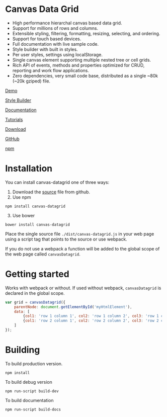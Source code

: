 Canvas Data Grid
================

* High performance hierarchal canvas based data grid.
* Support for millions of rows and columns.
* Extensible styling, filtering, formatting, resizing, selecting, and ordering.
* Support for touch based devices.
* Full documentation with live sample code.
* Style builder with built in styles.
* Per user styles, settings using localStorage.
* Single canvas element supporting multiple nested tree or cell grids.
* Rich API of events, methods and properties optimized for CRUD, reporting and work flow applications.
* Zero dependencies, very small code base, distributed as a single ~80k (~20k gziped) file.

[Demo](https://tonygermaneri.github.io/canvas-datagrid/tutorials/demo.html)

[Style Builder](https://tonygermaneri.github.io/canvas-datagrid/tutorials/styleBuilder.html)

[Documentation](https://tonygermaneri.github.io/canvas-datagrid/docs/canvasDataGrid.html)

[Tutorials](https://tonygermaneri.github.io/canvas-datagrid/docs/tutorial-sample.html)

[Download](https://tonygermaneri.github.io/canvas-datagrid/dist/canvas-datagrid.js)

[GitHub](https://github.com/TonyGermaneri/canvas-datagrid)

[npm](https://www.npmjs.com/package/canvas-datagrid)

Installation
============
You can install canvas-datagrid one of three ways:

1. Download the [source](https://tonygermaneri.github.io/canvas-datagrid/dist/canvas-datagrid.js) file from github.
2. Use npm

```shell
npm install canvas-datagrid
```

3. Use bower

```shell
bower install canvas-datagrid
```

Place the single source file `./dist/canvas-datagrid.js` in your web page using
a script tag that points to the source or use webpack.

If you do not use a webpack a function will
be added to the global scope of the web page called `canvasDatagrid`.

Getting started
===============

Works with webpack or without.
If used without webpack, `canvasDatagrid` is declared in the global scope.

```javascript
var grid = canvasDatagrid({
    parentNode: document.getElementById('myHtmlElement'),
    data: [
        {col1: 'row 1 column 1', col2: 'row 1 column 2', col3: 'row 1 column 3'},
        {col1: 'row 2 column 1', col2: 'row 2 column 2', col3: 'row 2 column 3'}
    ]
});
```

Building
========

To build production version.

```shell
npm install
```

To build debug version

```shell
npm run-script build-dev
```

To build documentation

```shell
npm run-script build-docs
```
